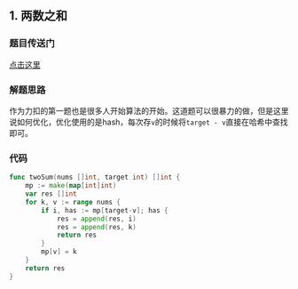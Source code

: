 ## 1. 两数之和

### 题目传送门

[点击这里](https://leetcode.cn/problems/two-sum/)

### 解题思路

作为力扣的第一题也是很多人开始算法的开始。这道题可以很暴力的做，但是这里说如何优化，优化使用的是hash，每次存`v`的时候将`target - v`直接在哈希中查找即可。

### 代码

```go
func twoSum(nums []int, target int) []int {
    mp := make(map[int]int)
    var res []int
    for k, v := range nums {
        if i, has := mp[target-v]; has {
            res = append(res, i)
            res = append(res, k)
            return res
        }
        mp[v] = k
    }
    return res
}
```